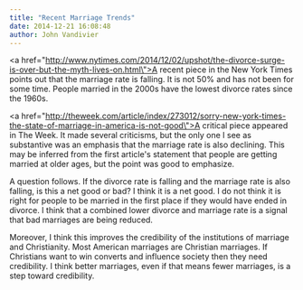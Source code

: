 ```yaml
---
title: "Recent Marriage Trends"
date: 2014-12-21 16:08:48
author: John Vandivier
---
```




<a href=\"http://www.nytimes.com/2014/12/02/upshot/the-divorce-surge-is-over-but-the-myth-lives-on.html\">A recent piece in the New York Times points out that the marriage rate is falling</a>. It is not 50% and has not been for some time. People married in the 2000s have the lowest divorce rates since the 1960s.

<a href=\"http://theweek.com/article/index/273012/sorry-new-york-times-the-state-of-marriage-in-america-is-not-good\">A critical piece appeared in The Week</a>. It made several criticisms, but the only one I see as substantive was an emphasis that the marriage rate is also declining. This may be inferred from the first article's statement that people are getting married at older ages, but the point was good to emphasize.

A question follows. If the divorce rate is falling and the marriage rate is also falling, is this a net good or bad? I think it is a net good. I do not think it is right for people to be married in the first place if they would have ended in divorce. I think that a combined lower divorce and marriage rate is a signal that bad marriages are being reduced.

Moreover, I think this improves the credibility of the institutions of marriage and Christianity. Most American marriages are Christian marriages. If Christians want to win converts and influence society then they need credibility. I think better marriages, even if that means fewer marriages, is a step toward credibility.